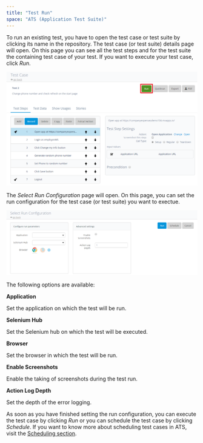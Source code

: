 ```yaml
---
title: "Test Run"
space: "ATS (Application Test Suite)"
---
```


To run an existing test, you have to open the test case or test suite by clicking its name in the repository.
The test case (or test suite) details page will open. On this page you can see all the test steps and for the test suite the containing test case of your test. If you want to execute your test case, click _Run_.

![Test case details](attachments/test-run/testCaseDetails.png)

The _Select Run Configuration_ page will open. On this page, you can set the run configuration for the test case (or test suite) you want to exectue.

![Test Run Configuration](attachments/test-run/runConfiguration.png)

The following options are available:

**Application**

Set the application on which the test will be run.

**Selenium Hub**

Set the Selenium hub on which the test will be executed.

**Browser**

Set the browser in which the test will be run.

**Enable Screenshots**

Enable the taking of screenshots during the test run.

**Action Log Depth**

Set the depth of the error logging.

As soon as you have finished setting the run configuration, you can execute the test case by clicking _Run_ or you can schedule the test case by clicking _Schedule_. If you want to know more about scheduling test cases in ATS, visit the [Scheduling section](scheduling).
